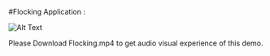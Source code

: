 
#Flocking Application :


![Alt Text]()



Please Download Flocking.mp4 to get audio visual experience of this demo.